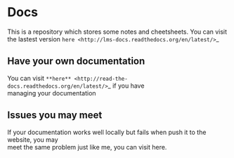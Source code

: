 Docs
======
This is a repository which stores some notes and cheetsheets.
You can visit the lastest version `here <http://lms-docs.readthedocs.org/en/latest/>`_

Have your own documentation
-----------------------------
You can visit `**here** <http://read-the-docs.readthedocs.org/en/latest/>`_ if you have \
managing your documentation

Issues you may meet
--------------------
If your documentation works well locally but fails when push it to the website, you may \
meet the same problem just like me, you can visit here.

